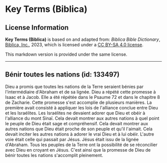 # Key Terms (Biblica)

## License Information

**Key Terms (Biblica)** is based on and adapted from: _Biblica Bible Dictionary_, [Biblica, Inc.](https://www.biblica.com/), 2023, which is licensed under a [CC BY-SA 4.0 license](https://creativecommons.org/licenses/by-sa/4.0/legalcode.en).

This markdown version is provided under the same license.



--------------------------------

## Bénir toutes les nations (id: 133497)

Dieu a promis que toutes les nations de la Terre seraient bénies par l'intermédiaire d'Abraham et de sa lignée. Dieu a répété cette promesse à Isaac et à Jacob. Elle a été répétée dans le Psaume 72 et dans le chapitre 8 de Zacharie. Cette promesse s'est accomplie de plusieurs manières. La première avait consisté à appliquer les lois de l'alliance conclue entre Dieu et les Israélites. Les Israélites ne devaient adorer que Dieu et obéir à l'alliance du mont Sinaï. Cela devait montrer aux autres nations à quel point le peuple de Dieu était sage et compréhensif. Cela devait montrer aux autres nations que Dieu était proche de son peuple et qu'il l'aimait. Cela devait inciter les autres nations à adorer le vrai Dieu et à lui obéir. L'autre voie était celle qui passait par Jésus. Jésus était issu de la lignée d'Abraham. Tous les peuples de la Terre ont la possibilité de se réconcilier avec Dieu en croyant en Jésus. C'est ainsi que la promesse de Dieu de bénir toutes les nations s'accomplit pleinement.


